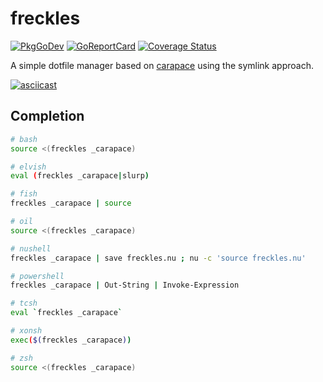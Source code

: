 # freckles

[![PkgGoDev](https://pkg.go.dev/badge/github.com/rsteube/freckles)](https://pkg.go.dev/github.com/rsteube/freckles)
[![GoReportCard](https://goreportcard.com/badge/github.com/rsteube/freckles)](https://goreportcard.com/report/github.com/rsteube/freckles)
[![Coverage Status](https://coveralls.io/repos/github/rsteube/freckles/badge.svg?branch=master)](https://coveralls.io/github/rsteube/freckles?branch=master)

A simple dotfile manager based on [carapace](https://github.com/rsteube/carapace) using the symlink approach.

[![asciicast](https://asciinema.org/a/499658.svg)](https://asciinema.org/a/499658)

## Completion

```sh
# bash
source <(freckles _carapace)

# elvish
eval (freckles _carapace|slurp)

# fish
freckles _carapace | source

# oil
source <(freckles _carapace)

# nushell
freckles _carapace | save freckles.nu ; nu -c 'source freckles.nu'

# powershell
freckles _carapace | Out-String | Invoke-Expression

# tcsh
eval `freckles _carapace`

# xonsh
exec($(freckles _carapace))

# zsh
source <(freckles _carapace)
```
